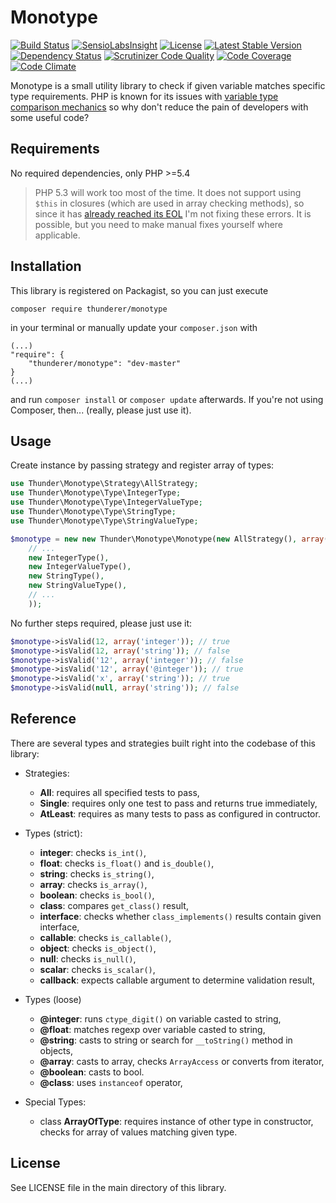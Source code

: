 # Monotype

[![Build Status](https://travis-ci.org/thunderer/Monotype.png?branch=master)](https://travis-ci.org/thunderer/Monotype)
[![SensioLabsInsight](https://insight.sensiolabs.com/projects/1cd1abab-c172-4da1-a465-c26794f42eee/mini.png)](https://insight.sensiolabs.com/projects/1cd1abab-c172-4da1-a465-c26794f42eee)
[![License](https://poser.pugx.org/thunderer/monotype/license.svg)](https://packagist.org/packages/thunderer/monotype)
[![Latest Stable Version](https://poser.pugx.org/thunderer/monotype/v/stable.svg)](https://packagist.org/packages/thunderer/monotype)
[![Dependency Status](https://www.versioneye.com/user/projects/5463ca0ea345411321000098/badge.svg?style=flat)](https://www.versioneye.com/user/projects/5463ca0ea345411321000098)
[![Scrutinizer Code Quality](https://scrutinizer-ci.com/g/thunderer/Monotype/badges/quality-score.png?b=master)](https://scrutinizer-ci.com/g/thunderer/Monotype/?branch=master)
[![Code Coverage](https://scrutinizer-ci.com/g/thunderer/Monotype/badges/coverage.png?b=master)](https://scrutinizer-ci.com/g/thunderer/Monotype/?branch=master)
[![Code Climate](https://codeclimate.com/github/thunderer/Monotype/badges/gpa.svg)](https://codeclimate.com/github/thunderer/Monotype)

Monotype is a small utility library to check if given variable matches specific type requirements. PHP is known for its issues with [variable type comparison mechanics](http://php.net/manual/en/types.comparisons.php) so why don't reduce the pain of developers with some useful code?

## Requirements

No required dependencies, only PHP >=5.4

> PHP 5.3 will work too most of the time. It does not support using `$this` in closures (which are used in array checking methods), so since it has [already reached its EOL](http://php.net/supported-versions.php) I'm not fixing these errors. It is possible, but you need to make manual fixes yourself where applicable.

## Installation

This library is registered on Packagist, so you can just execute

```
composer require thunderer/monotype
```

in your terminal or manually update your `composer.json` with

```
(...)
"require": {
    "thunderer/monotype": "dev-master"
}
(...)
```

and run `composer install` or `composer update` afterwards. If you're not using Composer, then... (really, please just use it).

## Usage

Create instance by passing strategy and register array of types:

```php
use Thunder\Monotype\Strategy\AllStrategy;
use Thunder\Monotype\Type\IntegerType;
use Thunder\Monotype\Type\IntegerValueType;
use Thunder\Monotype\Type\StringType;
use Thunder\Monotype\Type\StringValueType;

$monotype = new new Thunder\Monotype\Monotype(new AllStrategy(), array(
    // ...
    new IntegerType(),
    new IntegerValueType(),
    new StringType(),
    new StringValueType(),
    // ...
    ));
```

No further steps required, please just use it:

```php
$monotype->isValid(12, array('integer')); // true
$monotype->isValid(12, array('string')); // false
$monotype->isValid('12', array('integer')); // false
$monotype->isValid('12', array('@integer')); // true
$monotype->isValid('x', array('string')); // true
$monotype->isValid(null, array('string')); // false
```

## Reference

There are several types and strategies built right into the codebase of this library:

* Strategies:

  * **All**: requires all specified tests to pass,
  * **Single**: requires only one test to pass and returns true immediately,
  * **AtLeast**: requires as many tests to pass as configured in contructor.
  
* Types (strict):
 
  * **integer**: checks `is_int()`,
  * **float**: checks `is_float()` and `is_double()`,
  * **string**: checks `is_string()`,
  * **array**: checks `is_array()`,
  * **boolean**: checks `is_bool()`,
  * **class**: compares `get_class()` result,
  * **interface**: checks whether `class_implements()` results contain given interface,
  * **callable**: checks `is_callable()`,
  * **object**: checks `is_object()`,
  * **null**: checks `is_null()`,
  * **scalar**: checks `is_scalar()`,
  * **callback**: expects callable argument to determine validation result,
  
* Types (loose)
  
  * **@integer**: runs `ctype_digit()` on variable casted to string, 
  * **@float**: matches regexp over variable casted to string,
  * **@string**: casts to string or search for `__toString()` method in objects,
  * **@array**: casts to array, checks `ArrayAccess` or converts from iterator,
  * **@boolean**: casts to bool.
  * **@class**: uses `instanceof` operator,
  
* Special Types:

  * class **ArrayOfType**: requires instance of other type in constructor, checks for array of values matching given type.

## License

See LICENSE file in the main directory of this library.
